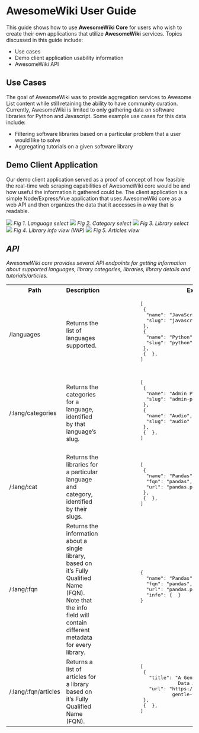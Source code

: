 # AwesomeWiki User Guide

This guide shows how to use **AwesomeWiki Core** for users who wish to create their own applications that utilize **AwesomeWiki** services.
Topics discussed in this guide include:
-   Use cases
-   Demo client application usability information
-   AwesomeWiki API

## Use Cases

The goal of AwesomeWiki was to provide aggregation services to Awesome List content while still retaining the ability to have community curation.
Currently, AwesomeWiki is limited to only gathering data on software libraries for Python and Javascript. Some example use cases for this data include:

-   Filtering software libraries based on a particular problem that a user would like to solve
-   Aggregating tutorials on a given software library

## Demo Client Application

Our demo client application served as a proof of concept of how feasible the real-time web scraping capabilities of AwesomeWiki core would be and how
useful the information it gathered could be. The client application is a simple Node/Express/Vue application that uses AwesomeWiki core as a
web API and then organizes the data that it accesses in a way that is readable.

<img src="https://github.ncsu.edu/engr-csc-sdc/2020FallTeam03/blob/master/assets/fig1.PNG?raw=true">
<i>Fig 1. Language select

<img src="https://github.ncsu.edu/engr-csc-sdc/2020FallTeam03/blob/master/assets/fig2.PNG?raw=true">
<i>Fig 2. Category select

<img src="https://github.ncsu.edu/engr-csc-sdc/2020FallTeam03/blob/master/assets/fig3.PNG?raw=true">
<i>Fig 3. Library select

<img src="https://github.ncsu.edu/engr-csc-sdc/2020FallTeam03/blob/master/assets/fig4.PNG?raw=true">
<i>Fig 4. Library info view (WIP)

<img src="https://github.ncsu.edu/engr-csc-sdc/2020FallTeam03/blob/master/assets/fig5.PNG?raw=true">
<i>Fig 5. Articles view

## API

AwesomeWiki core provides several API endpoints for getting information about supported languages, library categories, libraries, library details and tutorials/articles.

<table>
    <tr>
        <th>
            Path
        </th>
        <th>
            Description
        </th>
        <th>
            Example Response
        </th>
    </tr>
    <tr>
        <td>
            /languages
        </td>
        <td>
            Returns the list of languages supported.
        </td>
        <td>
            <pre lang="json">
            [
             {
              "name": "JavaScript",
              "slug": "javascript"
             },
             {
              "name": "Python",
              "slug": "python"
             },
             {  },
            ]
            </pre>
        </td>
    </tr>
    <tr>
        <td>
            /:lang/categories
        </td>
        <td>
            Returns the categories for a language, identified by that language’s slug.
        </td>
        <td>
            <pre lang="json">
            [
             {
              "name": "Admin Panels",
              "slug": "admin-panels"
             },
             {
              "name": "Audio",
              "slug": "audio"
             },
             {  },
            ]
            </pre>
        </td>
    </tr>
    <tr>
        <td>
            /:lang/:cat
        </td>
        <td>
            Returns the libraries for a particular language and category, identified by their slugs.
        </td>
        <td>
            <pre lang="json">
            [
             {
              "name": "Pandas",
              "fqn": "pandas",
              "url": "pandas.pydata.org"
             },
             {  },
            ]
            </pre>
        </td>
    </tr>
    <tr>
        <td>
            /:lang/:fqn
        </td>
        <td>
            Returns the information about a single library, based on it’s Fully Qualified Name (FQN). Note that the info field will contain different metadata for every library.
        </td>
        <td>
            <pre lang="json">
            {
              "name": "Pandas",
              "fqn": "pandas",
              "url": "pandas.pydata.org",
              "info": {  }
            }
            </pre>
        </td>
    </tr>
    <tr>
        <td>
            /:lang/:fqn/articles
        </td>
        <td>
            Returns a list of articles for a library based on it’s Fully Qualified Name (FQN).
        </td>
        <td>
            <pre lang="json">
            [
             {
               "title": "A Gentle Visual Intro to
                         Data Analysis in Python Using Pandas",
               "url": "https://jalammar.github.io/
                       gentle-visual-intro-to-data-analysis-python-pandas/"
             },
             {  },
            ]
            </pre>
        </td>
    </tr>
</table>

